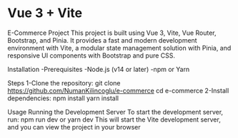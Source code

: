 # Vue 3 + Vite

E-Commerce Project
This project is built using Vue 3, Vite, Vue Router, Bootstrap, and Pinia. It provides a fast and modern development environment with Vite, a modular state management solution with Pinia, and responsive UI components with Bootstrap and pure CSS.

Installation
-Prerequisites
-Node.js (v14 or later)
-npm or Yarn

Steps
  1-Clone the repository:
    git clone https://github.com/NumanKilincoglu/e-commerce
    cd e-commerce
  2-Install dependencies:
    npm install
    yarn install
    
  Usage
    Running the Development Server
    To start the development server, run:
    npm run dev or yarn dev
  This will start the Vite development server, and you can view the project in your browser
